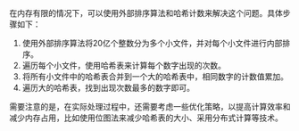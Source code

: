 在内存有限的情况下，可以使用外部排序算法和哈希计数来解决这个问题。具体步骤如下：

1. 使用外部排序算法将20亿个整数分为多个小文件，并对每个小文件进行内部排序。
2. 遍历每个小文件，使用哈希表来计算每个数字出现的次数。
3. 将所有小文件中的哈希表合并到一个大的哈希表中，相同数字的计数值累加。
4. 遍历大的哈希表，找到出现次数最多的数字即可。

需要注意的是，在实际处理过程中，还需要考虑一些优化策略，以提高计算效率和减少内存占用，比如使用位图法来减少哈希表的大小、采用分布式计算等技术。